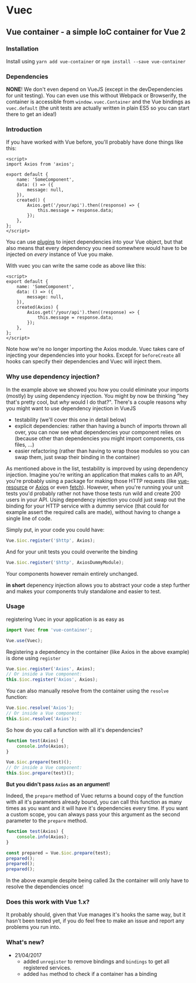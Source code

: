 # Vuec
## Vue container - a simple IoC container for Vue 2

### Installation
Install using `yarn add vue-container` or `npm install --save vue-container`

### Dependencies
**NONE**! We don't even depend on VueJS (except in the devDependencies for unit testing).
You can even use this without Webpack or Browserify, the container is accessible from `window.vuec.Container` and the Vue bindings as `vuec.default` (the unit tests are actually written in plain ES5 so you can start there to get an idea!)

### Introduction

If you have worked with Vue before, you'll probably have done things like this:
```vue
<script>
import Axios from 'axios';

export default {
	name: 'SomeComponent',
	data: () => ({
		message: null,
	}),
	created() {
		Axios.get('/your/api').then((response) => {
			this.message = response.data;
		});
	},
};
</script>
```
You can use [plugins](https://vuejs.org/v2/guide/plugins.html) to inject dependencies into your Vue object, but that also means that every dependency you need somewhere would have to be injected on *every* instance of Vue you make.

With vuec you can write the same code as above like this:
```vue
<script>
export default {
	name: 'SomeComponent',
	data: () => ({
		message: null,
	}),
	created(Axios) {
		Axios.get('/your/api').then((response) => {
			this.message = response.data;
		});
	},
};
</script>
```
Note how we're no longer importing the Axios module. Vuec takes care of injecting your dependencies into your hooks. Except for `beforeCreate` all hooks can specify their dependencies and Vuec will inject them.

### Why use dependency injection?
In the example above we showed you how you could eliminate your imports (mostly) by using dependency injection.
You might by now be thinking "hey that's pretty cool, but *why* would I do that?". There's a couple reasons why you might want to use dependency injection in VueJS
- testability (we'll cover this one in detail below)
- explicit dependencies: rather than having a bunch of imports thrown all over, you can now see what dependencies your component relies on (because other than dependencies you might import components, css files, ...)
- easier refactoring (rather than having to wrap those modules so you can swap them, just swap their binding in the container)

As mentioned above in the list, testability is improved by using dependency injection. Imagine you're writing an application that makes calls to an API, you're probably using a package for making those HTTP requests (like [vue-resource](https://github.com/pagekit/vue-resource) or [Axios](https://github.com/mzabriskie/axios) or even [fetch](https://github.com/github/fetch)). However, when you're running your unit tests you'd probably rather not have those tests run wild and create 200 users in your API.
Using dependency injection you could just swap out the binding for your HTTP service with a dummy service (that could for example assert the required calls are made), without having to change a single line of code.

Simply put, in your code you could have:
```javascript
Vue.$ioc.register('$http', Axios);
```
And for your unit tests you could overwrite the binding
```javascript
Vue.$ioc.register('$http', AxiosDummyModule);
```
Your components however remain entirely unchanged.

**in short** depenency injection allows you to abstract your code a step further and makes your components truly standalone and easier to test.

### Usage
registering Vuec in your application is as easy as
```javascript
import Vuec from 'vue-container';

Vue.use(Vuec);
```
Registering a dependency in the container (like Axios in the above example) is done using `register`
```javascript
Vue.$ioc.register('Axios', Axios);
// Or inside a Vue component:
this.$ioc.register('Axios', Axios);
```
You can also manually resolve from the container using the `resolve` function:
```javascript
Vue.$ioc.resolve('Axios');
// Or inside a Vue component:
this.$ioc.resolve('Axios');
```
So how do you call a function with all it's dependencies?
```javascript
function test(Axios) {
	console.info(Axios);
}

Vue.$ioc.prepare(test)();
// Or inside a Vue component:
this.$ioc.prepare(test)();
```
**But you didn't pass `Axios` as an argument!**

Indeed, the `prepare` method of Vuec returns a bound copy of the function with all it's parameters already bound, you can call this function as many times as you want and it will have it's dependencies every time. If you want a custom scope, you can always pass your this argument as the second parameter to the `prepare` method.
```javascript
function test(Axios) {
	console.info(Axios);
}

const prepared = Vue.$ioc.prepare(test);
prepared();
prepared();
prepared();
```
In the above example despite being called 3x the container will only have to resolve the dependencies once!

### Does this work with Vue 1.x?
It probably should, given that Vue manages it's hooks the same way, but it hasn't been tested yet, if you do feel free to make an issue and report any problems you run into.

### What's new?
- 21/04/2017
	- added `unregister` to remove bindings and `bindings` to get all registered services.
	- added `has` method to check if a container has a binding
